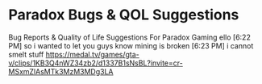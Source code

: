 # Paradox Bugs & QOL Suggestions
Bug Reports & Quality of Life Suggestions For Paradox Gaming
ello
[6:22 PM]
so i wanted to let you guys know mining is broken
[6:23 PM]
i cannot smelt stuff
https://medal.tv/games/gta-v/clips/1KB3Q4nWZ34zb2/d1337B1sNsBL?invite=cr-MSxmZlAsMTk3MzM3MDg3LA
